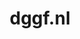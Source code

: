 ---
layout: post
title: "dggf.nl"
internal_url: "/dutchgov/dggf.nl.html"
subdomains_count: 13
all_subdomains_count: 41
urls_count: 7
ssl_rank: 100
http_rank: 69.285714285714
url_link: /data/dggf.nl/urls.txt
all_subdomains_link: /data/dggf.nl/all_subdomains.txt
subdomains_link: /data/dggf.nl/subdomains.txt
categories: dutchgov
---